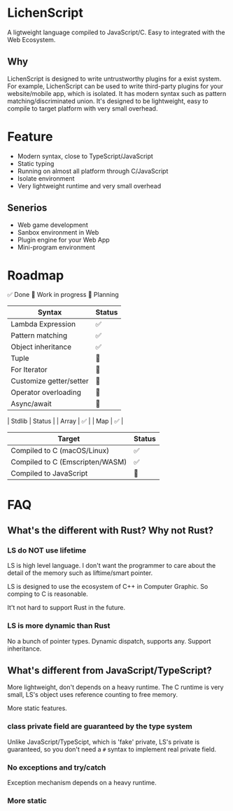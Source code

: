 
# LichenScript

A ligtweight language compiled to JavaScript/C.
Easy to integrated with the Web Ecosystem.

## Why

LichenScript is designed to write untrustworthy plugins for a exist system.
For example, LichenScript can be used to write third-party plugins for your website/mobile app, which is isolated.
It has modern syntax such as pattern matching/discriminated union.
It's designed to be lightweight, easy to compile to target platform with very small overhead.

# Feature

- Modern syntax, close to TypeScript/JavaScript
- Static typing
- Running on almost all platform through C/JavaScript
- Isolate environment
- Very lightweight runtime and very small overhead

## Senerios

- Web game development
- Sanbox environment in Web
- Plugin engine for your Web App
- Mini-program environment

# Roadmap

✅ Done
🔨 Work in progress
📖 Planning

| Syntax | Status |
| ------- | ------ |
| Lambda Expression | ✅ |
| Pattern matching | ✅ |
| Object inheritance | ✅ |
| Tuple | 🔨 |
| For Iterator | 🔨 |
| Customize getter/setter | 🔨 |
| Operator overloading | 📖 |
| Async/await | 📖 |

| Stdlib | Status |
| Array | ✅ |
| Map | ✅ |

| Target | Status |
| ------ | ------ |
| Compiled to C (macOS/Linux) | ✅ |
| Compiled to C (Emscripten/WASM) | ✅ |
| Compiled to JavaScript | 🔨 |

# FAQ

## What's the different with Rust? Why not Rust?

### LS do NOT use lifetime

LS is high level language.
I don't want the programmer to care about the detail
of the memory such as liftime/smart pointer.

LS is designed to use the ecosystem of C++ in
Computer Graphic. So comping to C is reasonable.

It't not hard to support Rust in the future.

### LS is more dynamic than Rust

No a bunch of pointer types.
Dynamic dispatch, supports any.
Support inheritance.

## What's different from JavaScript/TypeScript?

More lightweight, don't depends on a heavy runtime.
The C runtime is very small, LS's object uses reference
counting to free memory.

More static features.

### class private field are guaranteed by the type system

Unlike JavaScript/TypeScipt, which is 'fake' private,
LS's private is guaranteed, so you don't need a `#` syntax
to implement real private field.

### No exceptions and try/catch

Exception mechanism depends on a heavy runtime.

### More static
